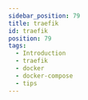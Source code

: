 ```yaml
---
sidebar_position: 79
title: traefik
id: traefik
position: 79
tags:
  - Introduction
  - traefik
  - docker
  - docker-compose
  - tips
---
```

